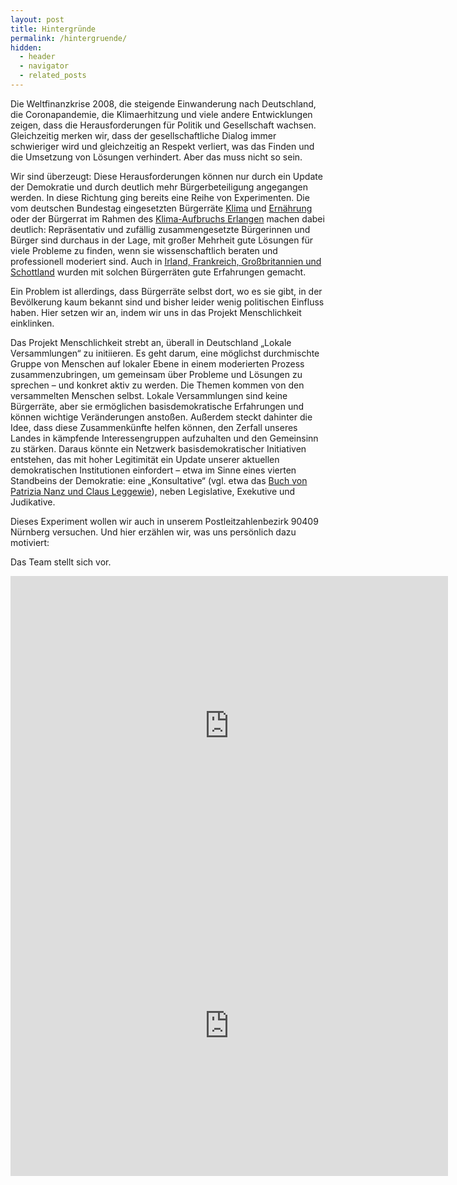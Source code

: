 ```yaml
---
layout: post
title: Hintergründe
permalink: /hintergruende/
hidden:
  - header
  - navigator
  - related_posts
---
```


Die Weltfinanzkrise 2008, die steigende Einwanderung nach Deutschland, die Coronapandemie, die Klimaerhitzung und viele 
andere Entwicklungen zeigen, dass die Herausforderungen für Politik und Gesellschaft wachsen. Gleichzeitig merken wir, 
dass der gesellschaftliche Dialog immer schwieriger wird und gleichzeitig an Respekt verliert, was das Finden und die 
Umsetzung von Lösungen verhindert. Aber das muss nicht so sein.

Wir sind überzeugt: Diese Herausforderungen können nur durch ein Update der Demokratie und durch deutlich mehr 
Bürgerbeteiligung angegangen werden. In diese Richtung ging bereits eine Reihe von Experimenten. Die vom deutschen 
Bundestag eingesetzten Bürgerräte [Klima](https://buergerrat-klima.de/) und [Ernährung](https://www.buergerrat.de/aktuelles/buergergutachten-zu-ernaehrung-uebergeben/) 
oder der Bürgerrat im Rahmen des [Klima-Aufbruchs Erlangen](https://erlangen.de/aktuelles/klima-aufbruch) machen dabei 
deutlich: Repräsentativ und zufällig zusammengesetzte Bürgerinnen und Bürger sind durchaus in der Lage, mit großer 
Mehrheit gute Lösungen für viele Probleme zu finden, wenn sie wissenschaftlich beraten und professionell moderiert sind.
Auch in [Irland, Frankreich, Großbritannien und Schottland](https://www.buergerrat.de/aktuelles/vier-buergerraete-auf-einen-streich/) 
wurden mit solchen Bürgerräten gute Erfahrungen gemacht.

Ein Problem ist allerdings, dass Bürgerräte selbst dort, wo es sie gibt, in der Bevölkerung kaum bekannt sind und bisher
leider wenig politischen Einfluss haben. Hier setzen wir an, indem wir uns in das Projekt Menschlichkeit einklinken.  

 

Das Projekt Menschlichkeit strebt an, überall in Deutschland „Lokale Versammlungen“ zu initiieren. Es geht darum, eine
möglichst durchmischte Gruppe von Menschen auf lokaler Ebene in einem moderierten Prozess zusammenzubringen, um gemeinsam
über Probleme und Lösungen zu sprechen – und konkret aktiv zu werden. Die Themen kommen von den versammelten Menschen 
selbst. Lokale Versammlungen sind keine Bürgerräte, aber sie ermöglichen basisdemokratische Erfahrungen und können 
wichtige Veränderungen anstoßen. Außerdem steckt dahinter die Idee, dass diese Zusammenkünfte helfen können, den Zerfall
unseres Landes in kämpfende Interessengruppen aufzuhalten und den Gemeinsinn zu stärken. Daraus könnte ein Netzwerk 
basisdemokratischer Initiativen entstehen, das mit hoher Legitimität ein Update unserer aktuellen demokratischen 
Institutionen einfordert – etwa im Sinne eines vierten Standbeins der Demokratie: eine „Konsultative“ (vgl. etwa das 
[Buch von Patrizia Nanz und Claus Leggewie](https://www.wagenbach.de/buecher/titel/1026-die-konsultative.html)), neben 
Legislative, Exekutive und Judikative.

Dieses Experiment wollen wir auch in unserem Postleitzahlenbezirk 90409 Nürnberg versuchen. Und hier erzählen wir, was uns persönlich dazu motiviert:


Das Team stellt sich vor.

<div class="embed-container">
  <embed
      src="https://www.youtube.com/embed/mfl82pGwRgQ"
      width="700"
      height="480"
      frameborder="0"
      allow="accelerometer; autoplay; clipboard-write; encrypted-media; gyroscope; picture-in-picture; web-share"
      allowfullscreen="true">
  </embed>
</div>
<div class="embed-container">
  <embed
      src="https://www.youtube.com/embed/VpN6WcHth0A"
      width="700"
      height="480"
      frameborder="0"
      allow="accelerometer; autoplay; clipboard-write; encrypted-media; gyroscope; picture-in-picture; web-share"
      allowfullscreen="true">
  </embed>
</div>